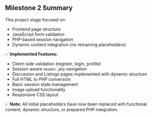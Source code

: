 ## Milestone 2 Summary
This project stage focused on:
- Frontend page structure
- JavaScript form validation
- PHP-based session navigation
- Dynamic content integration (no remaining placeholders)

✅ **Implemented Features:**
- Client-side validation (register, login, profile)
- Session-aware `header.php` navigation
- Discussion and Listings pages implemented with dynamic structure
- Full HTML to PHP conversion
- Basic session state management
- Image upload functionality
- Responsive CSS layout

✅ **Note:** All initial placeholders have now been replaced with functional content, dynamic structure, or prepared PHP integration.
